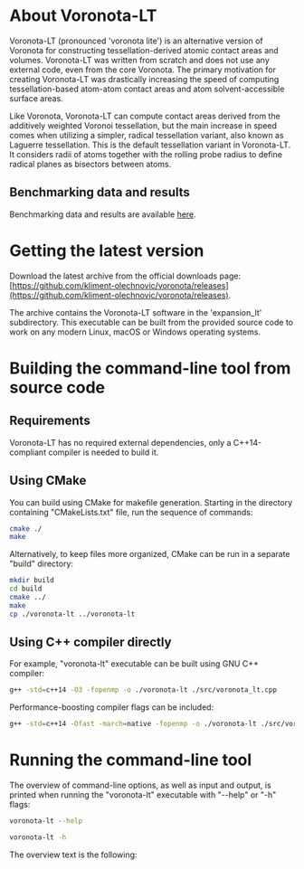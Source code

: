 # About Voronota-LT

Voronota-LT (pronounced 'voronota lite') is an alternative version of Voronota for constructing tessellation-derived atomic contact areas and volumes.
Voronota-LT was written from scratch and does not use any external code, even from the core Voronota.
The primary motivation for creating Voronota-LT was drastically increasing the speed of computing tessellation-based atom-atom contact areas and atom solvent-accessible surface areas.

Like Voronota, Voronota-LT can compute contact areas derived from the additively weighted Voronoi tessellation,
but the main increase in speed comes when utilizing a simpler, radical tessellation variant, also known as Laguerre tessellation.
This is the default tessellation variant in Voronota-LT. It considers radii of atoms together with the rolling probe radius to define radical planes as bisectors between atoms.

## Benchmarking data and results

Benchmarking data and results are available [here](./benchmark/index.html).

# Getting the latest version

Download the latest archive from the official downloads page:
[https://github.com/kliment-olechnovic/voronota/releases](https://github.com/kliment-olechnovic/voronota/releases).

The archive contains the Voronota-LT software in the 'expansion_lt' subdirectory.
This executable can be built from the provided
source code to work on any modern Linux, macOS or Windows operating systems.

# Building the command-line tool from source code

## Requirements

Voronota-LT has no required external dependencies, only
a C++14-compliant compiler is needed to build it.

## Using CMake

You can build using CMake for makefile generation.
Starting in the directory containing "CMakeLists.txt" file,
run the sequence of commands:

```bash
cmake ./
make
```

Alternatively, to keep files more organized, CMake can be run in a separate "build" directory:

```bash
mkdir build
cd build
cmake ../
make
cp ./voronota-lt ../voronota-lt
```

## Using C++ compiler directly

For example, "voronota-lt" executable can be built using GNU C++ compiler:

```bash
g++ -std=c++14 -O3 -fopenmp -o ./voronota-lt ./src/voronota_lt.cpp
```

Performance-boosting compiler flags can be included:

```bash
g++ -std=c++14 -Ofast -march=native -fopenmp -o ./voronota-lt ./src/voronota_lt.cpp
```

# Running the command-line tool

The overview of command-line options, as well as input and output, is printed when running the "voronota-lt" executable with "--help" or "-h" flags:

```bash
voronota-lt --help

voronota-lt -h
```

The overview text is the following:


